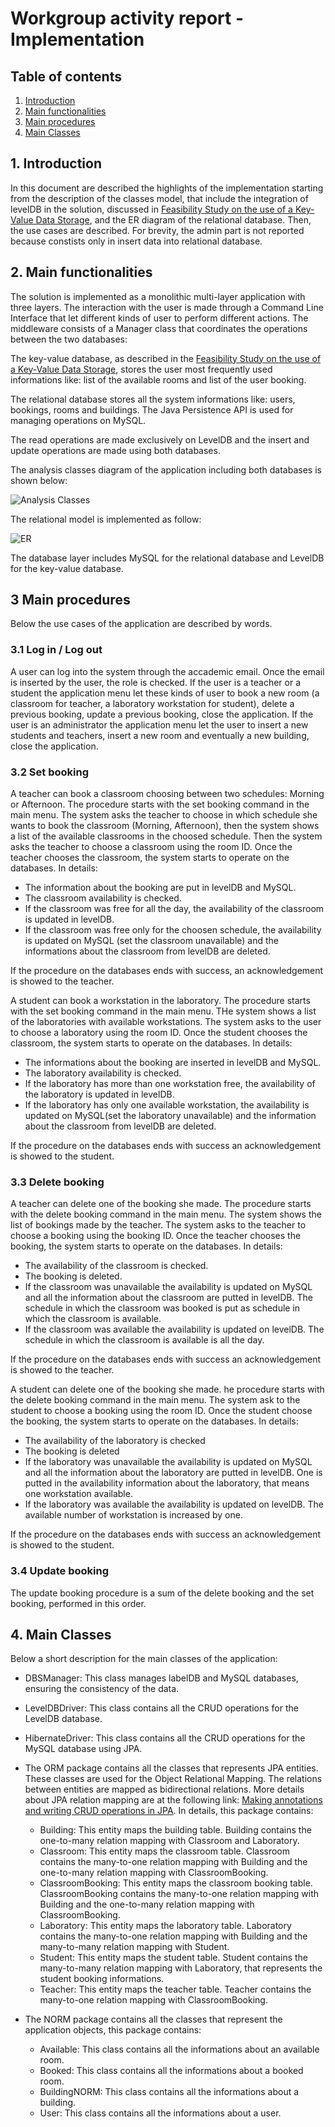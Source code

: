 # Workgroup activity report - Implementation

## Table of contents
1. [Introduction](#1-introduction)
2. [Main functionalities](#2-main-functionalities)
3. [Main procedures](#3-main-procedures)
4. [Main Classes](#4-main-classes)

## 1. Introduction
In this document are described the highlights of the implementation starting from the description of the classes model, that include the integration of levelDB in the solution, discussed in [Feasibility Study on the use of a Key-Value Data Storage](./FeasibilityStudy.md), and the ER diagram of the relational database.
Then, the use cases are described. For brevity, the admin part is not reported because constists only in insert data into relational database.

## 2. Main functionalities
The solution is implemented as a monolithic multi-layer application with three layers. The interaction with the user is made through a Command Line Interface that let different kinds of user to perform different actions. The middleware consists of a Manager class that coordinates the operations between the two databases:

The key-value database, as described in the [Feasibility Study on the use of a Key-Value Data Storage](./FeasibilityStudy.md), stores the user most frequently used informations like: list of the available rooms and list of the user booking.

The relational database stores all the system informations like: users, bookings, rooms and buildings. The Java Persistence API is used for managing operations on MySQL.

The read operations are made exclusively on LevelDB and the insert and update operations are made using both databases.

The analysis classes diagram of the application including both databases is shown below:

![Analysis Classes](/schemas/task1/ClassesUML.png)

The relational model is implemented as follow:

![ER](/schemas/task1/ER.png)

The database layer includes MySQL for the relational database and LevelDB for the key-value database.

## 3 Main procedures
Below the use cases of the application are described by words.

### 3.1 Log in / Log out
A user can log into the system through the accademic email. Once the email is inserted by the user, the role is checked. If the user is a teacher or a student the application menu let these kinds of user to book a new room (a classroom for teacher, a laboratory workstation for student), delete a previous booking, update a previous booking, close the application. If the user is an administrator the application menu let the user to insert a new students and teachers, insert a new room and eventually a new building, close the application.

### 3.2 Set booking
A teacher can book a classroom choosing between two schedules: Morning or Afternoon. The procedure starts with the set booking command in the main menu. The system asks the teacher to choose in which schedule she wants to book the classroom (Morning, Afternoon), then the system shows a list of the available classrooms in the choosed schedule. Then the system asks the teacher to choose a classroom using the room ID. Once the teacher chooses the classroom, the system starts to operate on the databases. In details:
- The information about the booking are put in levelDB and MySQL.
- The classroom availability is checked.
- If the classroom was free for all the day, the availability of the classroom is updated in levelDB.
- If the classroom was free only for the choosen schedule, the availability is updated on MySQL (set the classroom unavailable) and the informations about the classroom from levelDB are deleted.

 If the procedure on the databases ends with success, an acknowledgement is showed to the teacher.

A student can book a workstation in the laboratory. The procedure starts with the set booking command in the main menu. THe system shows a list of the laboratories with available workstations. The system asks to the user to choose a laboratory using the room ID. Once the student chooses the classroom, the system starts to operate on the databases. In details:
- The informations about the booking are inserted in levelDB and MySQL.
- The laboratory availability is checked.
- If the laboratory has more than one workstation free, the availability of the laboratory is updated in levelDB.
- If the laboratory has only one available workstation, the availability is updated on MySQL(set the laboratory unavailable) and the information about the classroom from levelDB are deleted.

If the procedure on the databases ends with success an acknowledgement is showed to the student.

### 3.3 Delete booking
A teacher can delete one of the booking she made. The procedure starts with the delete booking command in the main menu. The system shows the list of bookings made by the teacher. The system asks to the teacher to choose a booking using the booking ID. Once the teacher chooses the booking, the system starts to operate on the databases. In details:
- The availability of the classroom is checked.
- The booking is deleted.
- If the classroom was unavailable the availability is updated on MySQL and all the information about the classroom are putted in levelDB. The schedule in which the classroom was booked is put as schedule in which the classroom is available.
- If the classroom was available the availability is updated on levelDB. The schedule in which the classroom is available is all the day.

If the procedure on the databases ends with success an acknowledgement is showed to the teacher.

A student can delete one of the booking she made. he procedure starts with the delete booking command in the main menu. The system ask to the student to choose a booking using the room ID. Once the student choose the booking, the system starts to operate on the databases. In details:
- The availability of the laboratory is checked
- The booking is deleted
- If the laboratory was unavailable the availability is updated on MySQL and all the information about the laboratory are putted in levelDB. One is putted in the availability information about the laboratory, that means one workstation available.
- If the laboratory was available the availability is updated on levelDB. The available number of workstation is increased by one.

If the procedure on the databases ends with success an acknowledgement is showed to the student.

### 3.4 Update booking
The update booking procedure is a sum of the delete booking and the set booking, performed in this order.

## 4. Main Classes
Below a short description for the main classes of the application:

- DBSManager: This class manages labelDB and MySQL databases, ensuring the consistency of the data.

- LevelDBDriver: This class contains all the CRUD operations for the LevelDB database.

- HibernateDriver: This class contains all the CRUD operations for the MySQL database using JPA.

- The ORM package contains all the classes that represents JPA entities. These classes are used for the Object Relational Mapping. The relations between entities are mapped as bidirectional relations. More details about JPA relation mapping are at the following link: [Making annotations and writing CRUD operations in JPA](./Tutorial.md). In details, this package contains:
    - Building: This entity maps the building table. Building contains the one-to-many relation mapping with Classroom and Laboratory.
    - Classroom: This entity maps the classroom table. Classroom contains the many-to-one relation mapping with Building and the one-to-many relation mapping with ClassroomBooking.
    - ClassroomBooking: This entity maps the classroom booking table. ClassroomBooking contains the many-to-one relation mapping with Building and the one-to-many relation mapping with ClassroomBooking.
    - Laboratory: This entity maps the laboratory table. Laboratory contains the many-to-one relation mapping with Building and the many-to-many relation mapping with Student.
    - Student: This entity maps the student table. Student contains the many-to-many relation mapping with Laboratory, that represents the student booking informations.
    - Teacher: This entity maps the teacher table. Teacher contains the many-to-one relation mapping with ClassroomBooking.

- The NORM package contains all the classes that represent the application objects, this package contains:
    - Available: This class contains all the informations about an available room.
    - Booked: This class contains all the informations about a booked room.
    - BuildingNORM: This class contains all the informations about a building.
    - User:  This class contains all the informations about a user.